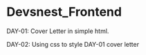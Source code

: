 # Devsnest_Frontend

DAY-01: Cover Letter in simple html.

DAY-02: Using css to style DAY-01 cover letter
